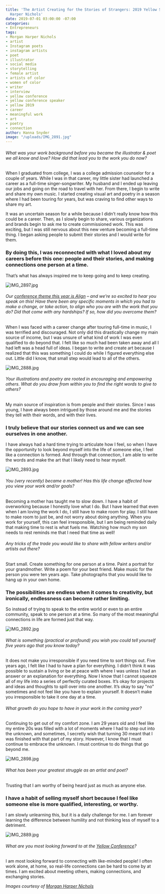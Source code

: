 ```yaml
---
title: 'The Artist Creating for the Stories of Strangers: 2019 Yellow Speaker Morgan
  Harper Nichols'
date: 2019-07-01 03:00:00 -07:00
categories:
- Entrepreneurs
tags:
- Morgan Harper Nichols
- artist
- Instagram poets
- instagram artists
- poet
- illustrator
- social media
- storytelling
- female artist
- artists of color
- women of color
- writer
- interview
- yellow conference
- yellow conference speaker
- yellow 2019
- career
- meaningful work
- art
- poetry
- connection
author: Hanna Snyder
image: "/uploads/IMG_2891.jpg"
---
```




###### What was your work background before you became the illustrator & poet we all know and love? How did that lead you to the work you do now?

When I graduated from college, I was a college admission counselor for a couple of years. While I was in that career, my little sister had launched a career as a full-time singer-songwriter. My husband and I ended up leaving our jobs and going on the road to travel with her. From there, I begin to write and share my own music. I started creating visual art and poetry in a season where I had been touring for years, but was craving to find other ways to share my art.

It was an uncertain season for a while because I didn’t really know how this could be a career. Then, as I slowly begin to share, various organizations and brands begin to ask me to create commissioned work. This was exciting, but I was still nervous about this new venture becoming a full-time thing. I began asking people to submit their stories and I would write for them. 

### By doing this, I was reconnected with what I loved about my careers before this one: people and their stories, and making connections one person at a time. 

That’s what has always inspired me to keep going and to keep creating.

![IMG_2897.jpg](/uploads/IMG_2897.jpg)

###### Our [conference theme this year is Align](https://yellowcollective.lpages.co/yellow-conference-2019/) – and we’re so excited to hear you speak on this! Have there been any specific moments in which you had to make a change, or take action, to align who you are with the work that you do? Did that come with any hardships? If so, how did you overcome them?

When I was faced with a career change after touring full-time in music, I was terrified and discouraged. Not only did this drastically change my main source of income, but I was unsure of what kind of work I was even qualified to do beyond that. I felt like so much had been taken away and all I had left was a head full of ideas. I began to write and create art because I realized that this was something I could do while I figured everything else out. Little did I know, that small step would lead to all of the others.

![IMG_2888.jpg](/uploads/IMG_2888.jpg)

###### Your illustrations and poetry are rooted in encouraging and empowering others. What do you draw from within you to find the right words to give to others?

My main source of inspiration is from people and their stories. Since I was young, I have always been intrigued by those around me and the stories they tell with their words, and with their lives. 

### I truly believe that our stories connect us and we can see ourselves in one another. 

I have always had a hard time trying to articulate how I feel, so when I have the opportunity to look beyond myself into the life of someone else, I feel like a connection is formed. And through that connection, I am able to write the words and make the art that I likely need to hear myself.

![IMG_2893.jpg](/uploads/IMG_2893.jpg)

###### You (very recently) became a mother! Has this life change affected how you view your work and/or goals?

Becoming a mother has taught me to slow down. I have a habit of overworking because I honestly love what I do. But I have learned that even when I am loving the work I do, I still have to make room for play. I still have to make room to just be, and not worry about doing anything. When you work for yourself, this can feel irresponsible, but I am being reminded daily that making time to rest is what fuels me. Watching how much my son needs to rest reminds me that I need that time as well!

###### Any tricks of the trade you would like to share with fellow writers and/or artists out there?

Start small. Create something for one person at a time. Paint a portrait for your grandmother. Write a poem for your best friend. Make music for the person you were ten years ago. Take photographs that you would like to hang up in your own home. 

### The possibilities are endless when it comes to creativity, but ironically, endlessness can become rather limiting. 

So instead of trying to speak to the entire world or even to an entire community, speak to one person at a time. So many of the most meaningful connections in life are formed just that way.

![IMG_2892.jpg](/uploads/IMG_2892.jpg)

###### What is something (practical or profound) you wish you could tell yourself five years ago that you know today?

It does not make you irresponsible if you need time to sort things out. Five years ago, I felt like I had to have a plan for everything. I didn’t think it was possible to sustain a living or be at peace with where I was unless I had an answer or an explanation for everything. Now I know that I cannot squeeze all of my life into a series of perfectly curated boxes. It’s okay for projects and ideas and thoughts to spill over into one another. It’s okay to say "no" sometimes and not feel like you have to explain yourself. It doesn’t make you irresponsible to take it one day at a time.

###### What growth do you hope to have in your work in the coming year?

Continuing to get out of my comfort zone. I am 29 years old and I feel like my entire 20s was filled with a lot of moments where I had to step out into the unknown, and sometimes, I secretly wish that turning 30 meant that I was finished with that part of my story. However, I know that I must continue to embrace the unknown. I must continue to do things that go beyond me.

![IMG_2898.jpg](/uploads/IMG_2898.jpg)

###### What has been your greatest struggle as an artist and poet?

Trusting that I am worthy of being heard just as much as anyone else. 

### I have a habit of selling myself short because I feel like someone else is more qualified, interesting, or worthy. 

I am slowly unlearning this, but it is a daily challenge for me. I am forever learning the difference between humility and not thinking less of myself to a detriment. 

![IMG_2889.jpg](/uploads/IMG_2889.jpg)

###### What are you most looking forward to at the [Yellow Conference](https://yellowcollective.lpages.co/yellow-conference-2019/)?

I am most looking forward to connecting with like-minded people! I often work alone, at home, so real-life connections can be hard to come by at times. I am excited about meeting others, making connections, and exchanging stories.

_Images courtesy of [Morgan Harper Nichols](https://morganharpernichols.com/)_